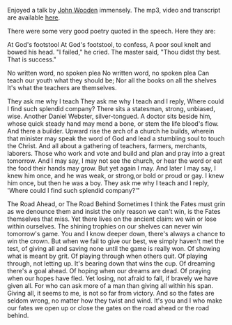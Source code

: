 Enjoyed a talk by [John Wooden](http://en.wikipedia.org/wiki/John_Wooden) immensely. The mp3, video and transcript are available [here](http://www.ted.com/talks/john_wooden_on_the_difference_between_winning_and_success.html).

There were some very good poetry quoted in the speech. Here they are:


At God's footstool
At God's footstool, to confess,
A poor soul knelt and bowed his head.
"I failed," he cried. The master said,
"Thou didst thy best. That is success."



No written word, no spoken plea
No written word, no spoken plea
Can teach our youth what they should be;
Nor all the books on all the shelves
It's what the teachers are themselves.



They ask me why I teach
They ask me why I teach 
and I reply, Where could I find such splendid company? 
There sits a statesman, strong, unbiased, wise. 
Another Daniel Webster, silver-tongued. 
A doctor sits beside him, whose quick steady hand 
may mend a bone, or stem the life blood's flow. 
And there a builder. Upward rise the arch of a church he builds, 
wherein that minister may speak the word of God
and lead a stumbling soul to touch the Christ.
And all about a gathering of teachers, farmers, merchants, laborers. 
Those who work and vote and build and plan and pray into a great tomorrow. 
And I may say, I may not see the church, or hear the word 
or eat the food their hands may grow. 
But yet again I may. 
And later I may say, I knew him once, 
and he was weak, or strong,or bold or proud or gay. 
I knew him once, but then he was a boy. 
They ask me why I teach 
and I reply, 'Where could I find such splendid company?'"



The Road Ahead, or The Road Behind
Sometimes I think the Fates must grin 
as we denounce them and insist 
the only reason we can't win, 
is the Fates themselves that miss. 
Yet there lives on the ancient claim:
we win or lose within ourselves. 
The shining trophies on our shelves
can never win tomorrow's game.
You and I know deeper down, 
there's always a chance to win the crown.
But when we fail to give our best, 
we simply haven't met the test, 
of giving all and saving none 
until the game is really won. 
Of showing what is meant by grit. 
Of playing through when others quit. 
Of playing through, not letting up. 
It's bearing down that wins the cup. 
Of dreaming there's a goal ahead. 
Of hoping when our dreams are dead.
Of praying when our hopes have fled. 
Yet losing, not afraid to fall, 
if bravely we have given all. 
For who can ask more of a man 
than giving all within his span. 
Giving all, it seems to me,
is not so far from victory. 
And so the fates are seldom wrong, 
no matter how they twist and wind. 
It's you and I who make our fates 
we open up or close the gates 
on the road ahead or the road behind.